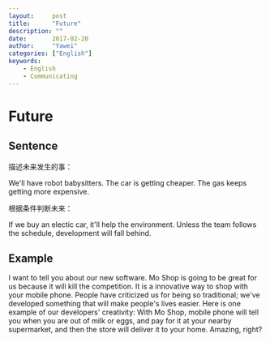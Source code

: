 ```yaml
---
layout:		post
title:		"Future"
description: ""
date:		2017-02-20
author:		"Yawei"
categories: ["English"]
keywords:
    - English
    - Communicating
---
```

# Future

## Sentence

描述未来发生的事：

We'll have robot babysitters. The car is getting cheaper. The gas keeps getting more expensive.

根据条件判断未来：

If we buy an electic car, it'll help the environment.  Unless the team follows the schedule, development will fall behind.

## Example

I want to tell you about our new software. Mo Shop is going to be great for us because it will kill the competition. It is a innovative way to shop with your mobile phone. People have criticized us for being so traditional; we've developed something that will make people's lives easier. Here is one example of our developers' creativity: With Mo Shop, mobile phone will tell you when you are out of milk or eggs, and pay for it at your nearby supermarket, and then the store will deliver it to your home. Amazing, right?
